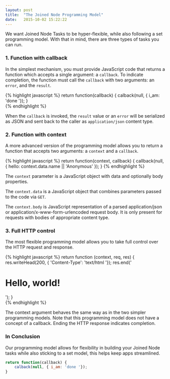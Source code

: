 ```yaml
---
layout: post
title:  "The Joined Node Programming Model"
date:   2015-10-02 15:22:22
---
```


We want Joined Node Tasks to be hyper-flexible, while also following a set programming model. With that in mind, there are three types of tasks you can run.

### 1. Function with callback

In the simplest mechanism, you must provide JavaScript code that returns a function which accepts a single argument: a `callback`. To indicate completion, the function must call the `callback` with two arguments: an `error`, and the `result`.

{% highlight javascript %}
return function(callback) {
    calback(null, { i_am: 'done '});
}        
{% endhighlight %}

When the `callback` is invoked, the `result` value or an `error` will be serialized as JSON and sent back to the caller as `application/json` content type.

### 2. Function with context

A more advanced version of the programming model allows you to return a function that accepts two arguments: a `context` and a `callback`.

{% highlight javascript %}
return function(context, callback) {
    callback(null, { hello: context.data.name || 'Anonymous' });
}
{% endhighlight %}

The `context` parameter is a JavaScript object with data and optionally body properties.

The `context.data` is a JavaScript object that combines parameters passed to the code via `GET`.

The `context.body` is JavaScript representation of a parsed application/json or application/x-www-form-urlencoded request 
body. It is only present for requests with bodies of appropriate content type.

### 3. Full HTTP control

The most flexible programming model allows you to take full control over the HTTP request and response.

{% highlight javascript %}
return function (context, req, res) {
    res.writeHead(200, { 'Content-Type': 'text/html '});
    res.end('<h1>Hello, world!</h1>');
}        
{% endhighlight %}

The context argument behaves the same way as in the two simpler programming models. Note that this programming model does not have a concept of a callback. Ending the HTTP response indicates completion.

### In Conclusion

Our programming model allows for flexibility in building your Joined Node tasks while also sticking to a set model, this helps keep apps streamlined.

```javascript
return function(callback) {
    calback(null, { i_am: 'done '});
} 
```

